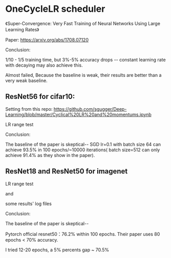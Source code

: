 # OneCycleLR scheduler

《Super-Convergence: Very Fast Training of Neural Networks Using Large Learning Rates》

Paper: https://arxiv.org/abs/1708.07120 

Conclusion:

1/10 - 1/5 training time, but 3%-5% accuracy drops -- constant learning rate with decaying may also achieve this.

Almost failed, Because the baseline is weak, their results are better than a very weak baseline. 


## ResNet56 for cifar10:

Setting from this repo: https://github.com/sgugger/Deep-Learning/blob/master/Cyclical%20LR%20and%20momentums.ipynb

LR range test

Conclusion:

The baseline of the paper is skeptical-- SGD lr=0.1 with batch size 64 can achieve 93.5% in 100 epochs/~10000 iterations( batch size=512 can only achieve 91.4% as they show in the paper). 

## ResNet18 and ResNet50 for imagenet

LR range test

and 

some results' log files

Conclusion:

The baseline of the paper is skeptical-- 

Pytorch official resnet50：76.2% within 100 epochs. Their paper uses 80 epochs < 70% accuracy.

I tried 12-20 epochs,  a 5% percents gap ~ 70.5%
